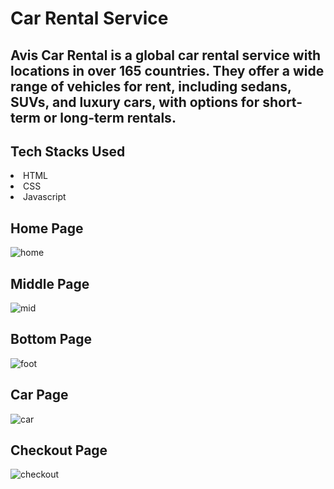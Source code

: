# Car Rental Service

## Avis Car Rental is a global car rental service with locations in over 165 countries. They offer a wide range of vehicles for rent, including sedans, SUVs, and luxury cars, with options for short-term or long-term rentals.

<h2>Tech Stacks Used</h2>
<li>HTML</li>
<li>CSS</li>
<li>Javascript</li>



## Home Page

![home](https://github.com/omkar231098/Car-Rental-Service/assets/109202596/c125f566-4860-4bac-9f49-f8ec483cb827)


## Middle Page

![mid](https://github.com/omkar231098/Car-Rental-Service/assets/109202596/c6091bc2-e886-4649-ac5c-5fafda4a2e0a)


## Bottom Page


![foot](https://github.com/omkar231098/Car-Rental-Service/assets/109202596/463c040d-e6da-4922-807a-a1371e2c47d2)



## Car Page

![car](https://github.com/omkar231098/Car-Rental-Service/assets/109202596/9a859ed9-b92b-475d-95ac-87d03a45c83d)

## Checkout Page


![checkout](https://github.com/omkar231098/Car-Rental-Service/assets/109202596/3ba6561a-74fc-456b-a1b4-525411920776)





